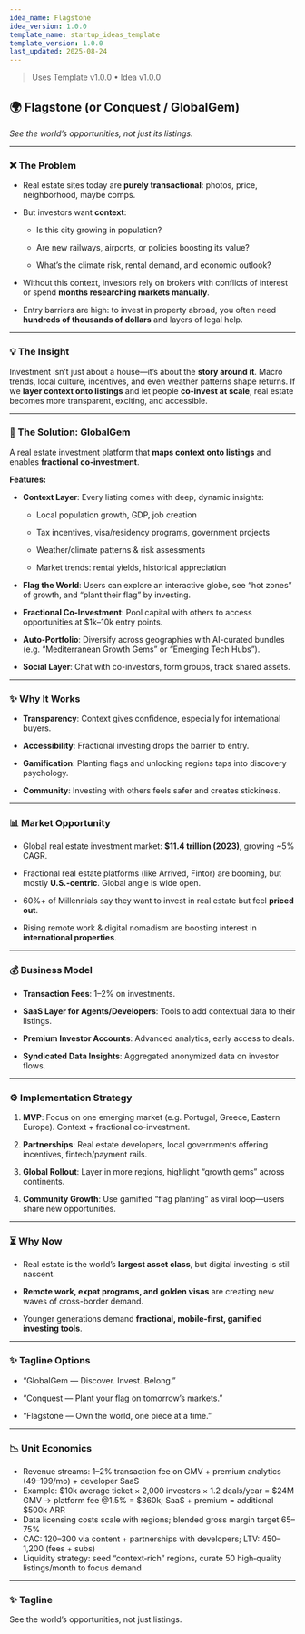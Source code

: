 ```yaml
---
idea_name: Flagstone
idea_version: 1.0.0
template_name: startup_ideas_template
template_version: 1.0.0
last_updated: 2025-08-24
---
```


> Uses Template v1.0.0 • Idea v1.0.0


## **🌍 Flagstone (or Conquest / GlobalGem)**

*See the world’s opportunities, not just its listings.*

---

### **❌ The Problem**

* Real estate sites today are **purely transactional**: photos, price, neighborhood, maybe comps.

* But investors want **context**:

  * Is this city growing in population?

  * Are new railways, airports, or policies boosting its value?

  * What’s the climate risk, rental demand, and economic outlook?

* Without this context, investors rely on brokers with conflicts of interest or spend **months researching markets manually**.

* Entry barriers are high: to invest in property abroad, you often need **hundreds of thousands of dollars** and layers of legal help.

---

### **💡 The Insight**

Investment isn’t just about a house—it’s about the **story around it**.
 Macro trends, local culture, incentives, and even weather patterns shape returns.
 If we **layer context onto listings** and let people **co-invest at scale**, real estate becomes more transparent, exciting, and accessible.

---

### **🚀 The Solution: GlobalGem**

A real estate investment platform that **maps context onto listings** and enables **fractional co-investment**.

**Features:**

* **Context Layer**: Every listing comes with deep, dynamic insights:

  * Local population growth, GDP, job creation

  * Tax incentives, visa/residency programs, government projects

  * Weather/climate patterns & risk assessments

  * Market trends: rental yields, historical appreciation

* **Flag the World**: Users can explore an interactive globe, see “hot zones” of growth, and “plant their flag” by investing.

* **Fractional Co-Investment**: Pool capital with others to access opportunities at $1k–10k entry points.

* **Auto-Portfolio**: Diversify across geographies with AI-curated bundles (e.g. “Mediterranean Growth Gems” or “Emerging Tech Hubs”).

* **Social Layer**: Chat with co-investors, form groups, track shared assets.

---

### **✨ Why It Works**

* **Transparency**: Context gives confidence, especially for international buyers.

* **Accessibility**: Fractional investing drops the barrier to entry.

* **Gamification**: Planting flags and unlocking regions taps into discovery psychology.

* **Community**: Investing with others feels safer and creates stickiness.

---

### **📊 Market Opportunity**

* Global real estate investment market: **$11.4 trillion (2023)**, growing \~5% CAGR.

* Fractional real estate platforms (like Arrived, Fintor) are booming, but mostly **U.S.-centric**. Global angle is wide open.

* 60%+ of Millennials say they want to invest in real estate but feel **priced out**.

* Rising remote work & digital nomadism are boosting interest in **international properties**.

---

### **💰 Business Model**

* **Transaction Fees**: 1–2% on investments.

* **SaaS Layer for Agents/Developers**: Tools to add contextual data to their listings.

* **Premium Investor Accounts**: Advanced analytics, early access to deals.

* **Syndicated Data Insights**: Aggregated anonymized data on investor flows.

---

### **⚙️ Implementation Strategy**

1. **MVP**: Focus on one emerging market (e.g. Portugal, Greece, Eastern Europe). Context \+ fractional co-investment.

2. **Partnerships**: Real estate developers, local governments offering incentives, fintech/payment rails.

3. **Global Rollout**: Layer in more regions, highlight “growth gems” across continents.

4. **Community Growth**: Use gamified “flag planting” as viral loop—users share new opportunities.

---

### **⏳ Why Now**

* Real estate is the world’s **largest asset class**, but digital investing is still nascent.

* **Remote work, expat programs, and golden visas** are creating new waves of cross-border demand.

* Younger generations demand **fractional, mobile-first, gamified investing tools**.

---

### **✨ Tagline Options**

* “GlobalGem — Discover. Invest. Belong.”

* “Conquest — Plant your flag on tomorrow’s markets.”

* “Flagstone — Own the world, one piece at a time.”



---

### **📉 Unit Economics**

- Revenue streams: 1–2% transaction fee on GMV + premium analytics ($49–$199/mo) + developer SaaS
- Example: $10k average ticket × 2,000 investors × 1.2 deals/year = $24M GMV → platform fee @1.5% = $360k; SaaS + premium = additional $500k ARR
- Data licensing costs scale with regions; blended gross margin target 65–75%
- CAC: $120–$300 via content + partnerships with developers; LTV: $450–$1,200 (fees + subs)
- Liquidity strategy: seed “context‑rich” regions, curate 50 high‑quality listings/month to focus demand

---

### **✨ Tagline**

See the world’s opportunities, not just listings.
